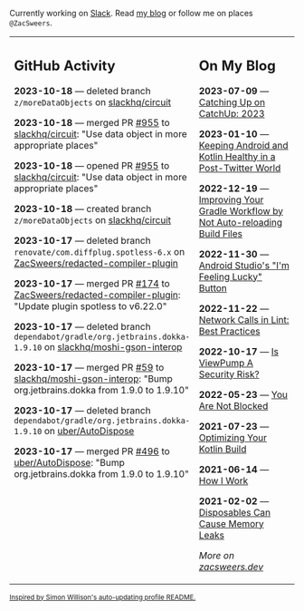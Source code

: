 Currently working on [Slack](https://slack.com/). Read [my blog](https://zacsweers.dev/) or follow me on places `@ZacSweers`.

<table><tr><td valign="top" width="60%">

## GitHub Activity
<!-- githubActivity starts -->
**2023-10-18** — deleted branch `z/moreDataObjects` on [slackhq/circuit](https://github.com/slackhq/circuit)

**2023-10-18** — merged PR [#955](https://github.com/slackhq/circuit/pull/955) to [slackhq/circuit](https://github.com/slackhq/circuit): "Use data object in more appropriate places"

**2023-10-18** — opened PR [#955](https://github.com/slackhq/circuit/pull/955) to [slackhq/circuit](https://github.com/slackhq/circuit): "Use data object in more appropriate places"

**2023-10-18** — created branch `z/moreDataObjects` on [slackhq/circuit](https://github.com/slackhq/circuit)

**2023-10-17** — deleted branch `renovate/com.diffplug.spotless-6.x` on [ZacSweers/redacted-compiler-plugin](https://github.com/ZacSweers/redacted-compiler-plugin)

**2023-10-17** — merged PR [#174](https://github.com/ZacSweers/redacted-compiler-plugin/pull/174) to [ZacSweers/redacted-compiler-plugin](https://github.com/ZacSweers/redacted-compiler-plugin): "Update plugin spotless to v6.22.0"

**2023-10-17** — deleted branch `dependabot/gradle/org.jetbrains.dokka-1.9.10` on [slackhq/moshi-gson-interop](https://github.com/slackhq/moshi-gson-interop)

**2023-10-17** — merged PR [#59](https://github.com/slackhq/moshi-gson-interop/pull/59) to [slackhq/moshi-gson-interop](https://github.com/slackhq/moshi-gson-interop): "Bump org.jetbrains.dokka from 1.9.0 to 1.9.10"

**2023-10-17** — deleted branch `dependabot/gradle/org.jetbrains.dokka-1.9.10` on [uber/AutoDispose](https://github.com/uber/AutoDispose)

**2023-10-17** — merged PR [#496](https://github.com/uber/AutoDispose/pull/496) to [uber/AutoDispose](https://github.com/uber/AutoDispose): "Bump org.jetbrains.dokka from 1.9.0 to 1.9.10"
<!-- githubActivity ends -->
</td><td valign="top" width="40%">

## On My Blog
<!-- blog starts -->
**2023-07-09** — [Catching Up on CatchUp: 2023](https://www.zacsweers.dev/catching-up-on-catchup-2023/)

**2023-01-10** — [Keeping Android and Kotlin Healthy in a Post-Twitter World](https://www.zacsweers.dev/keeping-android-healthy/)

**2022-12-19** — [Improving Your Gradle Workflow by Not Auto-reloading Build Files](https://www.zacsweers.dev/improving-your-workflow-by-not-auto-reloading-build-files/)

**2022-11-30** — [Android Studio's "I'm Feeling Lucky" Button](https://www.zacsweers.dev/android-studios-im-feeling-lucky-button/)

**2022-11-22** — [Network Calls in Lint: Best Practices](https://www.zacsweers.dev/network-calls-in-lint-best-practices/)

**2022-10-17** — [Is ViewPump A Security Risk?](https://www.zacsweers.dev/is-viewpump-a-security-risk/)

**2022-05-23** — [You Are Not Blocked](https://www.zacsweers.dev/you-are-not-blocked/)

**2021-07-23** — [Optimizing Your Kotlin Build](https://www.zacsweers.dev/optimizing-your-kotlin-build/)

**2021-06-14** — [How I Work](https://www.zacsweers.dev/how-i-work/)

**2021-02-02** — [Disposables Can Cause Memory Leaks](https://www.zacsweers.dev/disposables-can-cause-memory-leaks/)
<!-- blog ends -->
_More on [zacsweers.dev](https://zacsweers.dev/)_
</td></tr></table>

<sub><a href="https://simonwillison.net/2020/Jul/10/self-updating-profile-readme/">Inspired by Simon Willison's auto-updating profile README.</a></sub>